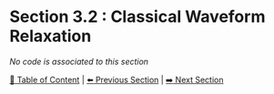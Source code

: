 # Section 3.2 : Classical Waveform Relaxation

_No code is associated to this section_

[:book: Table of Content](../README.md) | [:arrow_left: Previous Section](../sec3.1/README.md) | [:arrow_right: Next Section](../sec3.3/README.md)